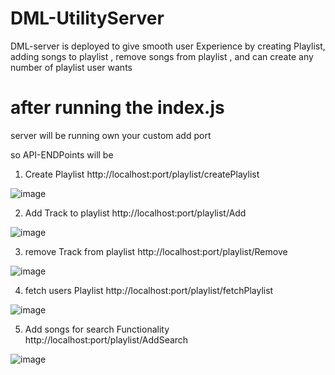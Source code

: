 # DML-UtilityServer
DML-server is deployed to give smooth user Experience by creating Playlist, adding songs to playlist , remove songs from playlist , and can create any number of playlist user wants 


# after running the index.js 

server will be running own your custom add port 

so API-ENDPoints will be 

1. Create Playlist 
  http://localhost:port/playlist/createPlaylist
  
  ![image](https://user-images.githubusercontent.com/83442510/163237465-9f8364d4-5f84-466d-9c3a-e5ff9272ca98.png)


2. Add Track to playlist 
  http://localhost:port/playlist/Add
  
  ![image](https://user-images.githubusercontent.com/83442510/163237146-0e158833-333e-40be-b4ec-dd60c883003d.png)

3. remove Track from playlist 
  http://localhost:port/playlist/Remove
  
  ![image](https://user-images.githubusercontent.com/83442510/163237854-83ef3e61-2b5b-4cee-bafe-d3d26eb2e162.png)

  
4. fetch users Playlist
  http://localhost:port/playlist/fetchPlaylist
  
  ![image](https://user-images.githubusercontent.com/83442510/163237977-4ec5c0a1-e9b4-4fbb-b8f9-b804aa706726.png)

5. Add songs for search Functionality 
  http://localhost:port/playlist/AddSearch
  
  ![image](https://user-images.githubusercontent.com/83442510/163238246-4c7298a8-c134-48a3-8f08-9b3108066821.png)


